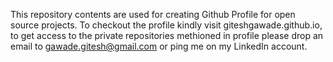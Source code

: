 This repository contents are used for creating Github Profile for open source projects. To checkout the profile kindly visit giteshgawade.github.io, to get access to the private repositories methioned in profile please drop an email to gawade.gitesh@gmail.com or ping me on my LinkedIn account.
